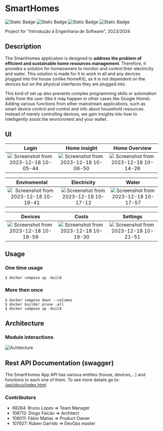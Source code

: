 # SmartHomes

![Static Badge](https://img.shields.io/badge/python-%3E%3D3.11-green)
![Static Badge](https://img.shields.io/badge/java-%3E%3D17-orange)
![Static Badge](https://img.shields.io/badge/spring_boot-%3E%3D3.1.5-blue)
![Static Badge](https://img.shields.io/badge/next.js-%3E%3D14.0.3-yellow)




Project for "Introdução à Engenharia de Software", 2023/2024

## Description

The SmartHomes application is designed to **address the problem of efficient and
sustainable home resources management**. Therefore, it provides a solution for homeowners
to monitor and control their electricity and water. This solution is made for it to work in all
and any devices plugged into the house (unlike HomeKit), as it is not dependent on the
devices but on the physical interfaces they are plugged into.

This kind of set up also prevents complex programming skills or automation skills from the
user (like it may happen in other cases like Google Home). Adding various functions from
other mainstream applications, such as smart device control and control and info about
household resources. Instead of merely controlling devices, we gain insights into how to
intelligently assist the environment and your wallet.

## UI

Login                      |  Home insight             | Home Overview
:-------------------------:|:-------------------------:|:-------------------------:
![Screenshot from 2023-12-18 10-05-44](https://github.com/RGarrido03/SmartHomes/assets/63374228/2fdf4e6b-0751-483e-a005-45e7cd9be724)|![Screenshot from 2023-12-18 10-06-50](https://github.com/RGarrido03/SmartHomes/assets/63374228/b023a39c-5967-473a-a264-525b1c65d4a3) | ![Screenshot from 2023-12-18 10-14-26](https://github.com/RGarrido03/SmartHomes/assets/63374228/6e240a83-d624-4d11-bfc7-a5c50ac03f59)

Enviromental                      |  Electricity           | Water
:-------------------------:|:-------------------------:|:-------------------------:
![Screenshot from 2023-12-18 10-16-41](https://github.com/RGarrido03/SmartHomes/assets/63374228/dafcf8c8-45b3-44d7-92fe-5a9299a8ba1c)|![Screenshot from 2023-12-18 10-17-12](https://github.com/RGarrido03/SmartHomes/assets/63374228/003d0e4f-18a4-4c4d-b00a-b6e5889d4453)| ![Screenshot from 2023-12-18 10-17-57](https://github.com/RGarrido03/SmartHomes/assets/63374228/cd17a9de-169e-4b94-ba4f-c8648d9f5827)

Devices                      |  Costs           | Settings
:-------------------------:|:-------------------------:|:-------------------------:
![Screenshot from 2023-12-18 10-18-59](https://github.com/RGarrido03/SmartHomes/assets/63374228/e03c6024-4e87-4b0f-95c4-76875d505756)|![Screenshot from 2023-12-18 10-19-30](https://github.com/RGarrido03/SmartHomes/assets/63374228/45b973ca-1efa-49bc-9423-d4c663e1ea22)|![Screenshot from 2023-12-18 10-21-51](https://github.com/RGarrido03/SmartHomes/assets/63374228/f8ab64c1-1ad2-45ed-b28c-f70c23b1d395)







## Usage
### One time usage
```
$ docker compose up -build

```

### More then once
```
$ docker compose down --volumes
$ docker builder prune -all 
$ docker compose up -build
```

## Architecture
### Module interactions
![Achitecture](https://github.com/RGarrido03/SmartHomes/assets/63374228/8ebcf236-b172-4559-8811-612b9e17f70b)


## Rest API Documentation (swagger)

The SmartHomes App API has various entities (house, devices,...) and functions to each one of them. To see more details go to:
[/api/docs/index.html](http://localhost/api/docs/index.html)

### Contributors
- 68264: Bruno Lopes => Team Manager
- 108712: Diogo Falcão => Architect
- 108011: Fábio Matias => Product Owner
- 107927: Rúben Garrido => DevOps master
